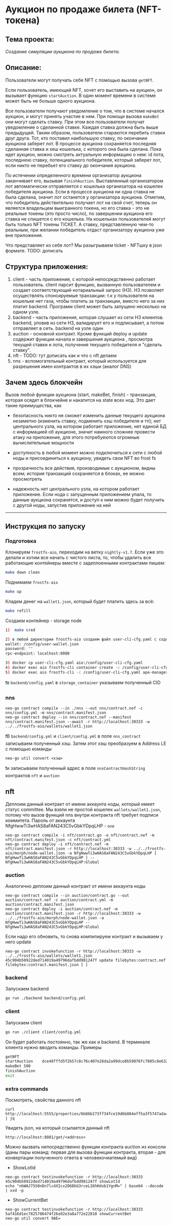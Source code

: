 # Аукцион по продаже билета (NFT-токена)

## Тема проекта: 
*Создание симуляции аукциона по продаже билета*.

## Описание:
Пользователи могут получать себе NFT с помощью вызова `getNFT`.

Если пользователь, имеющий NFT, хочет его выставить на аукцион, он вызывает функцию `startAuction`. В один момент времени в системе может быть не больше одного аукциона. 

Все пользователи получают уведомление о том, что в системе начался аукцион, и могут принять участие в нем. При помощи вызова `makeBet` они могут сделать ставку. При этом все пользователи получат уведомление о сделанной ставке. Каждая ставка должна быть выше предыдущей. Таким образом, пользователи стараются перебить ставки друг друга. Тот, кто поставил наибольшую ставку, по окончании аукциона заберет лот.  В процессе аукциона сохраняется последняя сделанная ставка и хеш кошелька, с которого она была сделана. Пока идет аукцион, можно смотреть актуальную информацию о нем: id лота, последнюю ставку, потенциального победителя, который заберет лот, если никто не перебьет его ставку до окончания аукциона. 

По истечении определенного времени организатор аукциона заканчивает его, вызывая `finishAuction`. Выставленный организатором лот автоматически отправляется с кошелька организатора на кошелек победителя аукциона. Если в процессе аукциона ни одна ставка не была сделана, значит лот останется у организатора аукциона.
Отметим, что победитель действительно получает лот на свой счет, теперь он является владельцем выигранного токена, но его ставка - это не реальные токены (это просто число), по завершении аукциона его ставка не спишется с его кошелька. На кошельках пользователей могут быть только NFT токены TICKET. А ставку, представленную чем-то реальным, при желании победитель отдаст организатору аукциона уже вне приложения.

Что представляет из себя лот? Мы разыгрываем ticket - NFTшку в json формате. TODO: дописать

## Структура приложения:

1. client  - часть приложения, с которой непосредственно работает пользователь. client парсит функцию, вызванную пользователем и создает соответствующий нотариальный запрос (НЗ). НЗ позволяет осуществлять спонсируемые транзакции: т.к у пользователя на кошельке нет газа, чтобы платить за транзакции, вместо него за них платит backend. Программ client может быть запущено несколько на одном узле.
2. backend - часть приложения, которая слушает из сети НЗ клиентов. backend, уловив из сети НЗ, валидирует его и подписывает, а потом отправляет в сеть. backend на узле один
3. auction - основной контракт. Кроме функций deploy и update содержит функции начала и завершения аукциона , просмотра текущей ставки и лота, получения текущего победителя и "сделать ставку". 
4. nft - TODO: тут дописать как и что с nft делаем
5. nns - вспомогательный контракт, который используется для разрешения имен контрактов в их хэши (аналог DNS)

## Зачем здесь блокчейн

Вызов любой функции аукциона (start, makeBet, finish) - транзакция, которая осядет в блокчейне и накатится на state всех нод. Это дает такие преимущества, как

 - безопасность
    никто не сможет изменить данные текущего аукциона незаметно (изменить ставку, подменить хэш победителя и тп);
нет центрального узла, на котором работает приложение, нет единой БД с информацией об аукционе, значит намного сложнее провести атаку на приложение, для этого потребуеются огромные вычислительные мощности
       
- доступность
    в любой момент можно подключиться к сети с любой ноды и присоединиться к аукциону, увидеть свои NFT во frost fs

 - прозрачность
    все действия, производимые с аукционом, видны всем; история транзакций сохраняется в блоках, ее можно просмотреть

 - надежность
    нет центрального узла, на котором работает приложение. Если нода с запущенным приложением упала, то данные аукциона сохранятся, и доступ к ним можно будет получить с другой ноды, запустив приложение на ней
________________________________________________________________________________________________



## Инструкция по запуску
### Подготовка
Клонируем `frostfs-aio`, переходим на ветку `nightly-v1.7`. Если уже это делали и хотим все начать с чистого листа, то, чтобы удалить все работающие контейнеры вместе с задеплоенными контрактами пишем:
```bash
make down clean
```
Поднимаем `frostfs-aio`
```bash
make up
```

Кладем денег на `wallet1.json`, который будет платить здесь за всё:
 ```bash
make refill
```

Создаем контейнер - storage node
````bash
1)  make cred

2) в любой директории frostfs-aio создаем файл user-cli-cfg.yaml с содержимым:
wallet: /config/user-wallet.json
password: ""
rpc-endpoint: localhost:8080

3) docker cp user-cli-cfg.yaml aio:/config/user-cli-cfg.yaml
4) docker exec aio frostfs-cli container create -c /config/user-cli-cfg.yaml --policy 'REP 1' --await
5) docker exec aio frostfs-cli -c /config/user-cli-cfg.yaml ape-manager add --chain-id nyan --rule 'Allow Object.* *' --target-type container --target-name <CID полученный предыдущей командой>
````
❗️в `backend/config.yaml` в `storage_container` указываем полученный CID

### nns
```
neo-go contract compile --in ./nns --out nns/contract.nef -c nns/config.yml -m nns/contract.manifest.json
neo-go contract deploy --in nns/contract.nef --manifest nns/contract.manifest.json --await -r http://localhost:30333 -w ../../frostfs-aio/wallets/wallet1.json
```
❗️В `backend/config.yml` и `client/config.yml` в поле `nns_contract` записываем полученный хэш.
Затем этот хэш преобразуем в Address LE с помощью команды 
```
neo-go util convert <хэш>
```
❗️и записываем полученный адрес в поле `nnsContractHashString` контрактов `nft` и `auction`
## nft
Деплоим данный контракт от имени аккаунта ноды, который имеет статус committee. Мы взяли не простой кошелек `wallets/wallet1.json`, потому что вызов функций nns внутри контракта nft требует подписи коммитета. Пароль от аккаунта NfgHwwTi3wHAS8aFAN243C5vGbkYDpqLHP  - `one`
```
neo-go contract compile -i nft/contract.go -o nft/contract.nef -m nft/contract.manifest.json -c nft/contract.yml
neo-go contract deploy -i nft/contract.nef -m nft/contract.manifest.json -r http://localhost:30333 -w ../../frostfs-aio/morph/node-wallet.json -a NfgHwwTi3wHAS8aFAN243C5vGbkYDpqLHP [ NfgHwwTi3wHAS8aFAN243C5vGbkYDpqLHP ] -- NfgHwwTi3wHAS8aFAN243C5vGbkYDpqLHP:Global
```

### auction
Аналогично деплоим данный контракт от имени аккаунта ноды
```
neo-go contract compile --in auction/contract.go --out auction/contract.nef -c auction/contract.yml -m auction/contract.manifest.json
neo-go contract deploy -i auction/contract.nef -m auction/contract.manifest.json -r http://localhost:30333 -w ../../frostfs-aio/morph/node-wallet.json -a NfgHwwTi3wHAS8aFAN243C5vGbkYDpqLHP -- NfgHwwTi3wHAS8aFAN243C5vGbkYDpqLHP:Global
```
Если надо его обновить, то снова компилируем контракт и вызываем у него update
```
neo-go contract invokefunction -r http://localhost:30333 -w ../../frostfs-aio/wallets/wallet1.json 45c904b50922ded714019a49796dafbdd981247f update filebytes:contract.nef filebytes:contract.manifest.json [ ]
```

### backend

Запускаем backend

```bash
go run ./backend backend/config.yml
```

### client

Запускаем client

```bash
go run ./client client/config.yml
```

Он будет работать постоянно, так же как и backend. В терминале клиента нужно вводить команды. Примеры
```bash
getNFT
startAuction 	dce48fffd5f2b57c8c76c407e26da2a99dce8b59076fc7805c8e6326389c20fc 	300
makeBet 500
finishAuction
exit
```

### extra commands
Посмотреть, свойства данного nft
```
curl http://localhost:5555/properties/6b86b273ff34fce19d6b804eff5a3f5747ada4eaa22f1d49c01e52ddb7875b4b | jq
```
Увидеть json, на который ссылается данный nft
```
http://localhost:8081/get/<address>
```

Можно вызвать непосредственно функции контракта auction из консоли (даны пары команд: первая для вызова функции контракта, вторая - для конвертации полученного ответа в человекочиатемый вид)
 - ShowLotId
```
neo-go contract testinvokefunction -r http://localhost:30333 	45c904b50922ded714019a49796dafbdd981247f showLotId
echo "nbWAJ75S0nDn7lc4XIcx2O68bG3rceLI6hHdxb1YgnM=" | base64 --decode | xxd -p
```

 - ShowCurrentBet
```
neo-go contract testinvokefunction -r http://localhost:30333 	5af416d1ec7825786474f26a92e3a8a772e22810 showCurrentBet
neo-go util convert 9AE=
```

